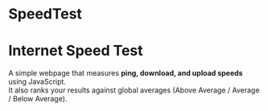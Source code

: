 # SpeedTest

# Internet Speed Test

A simple webpage that measures **ping, download, and upload speeds** using JavaScript.  
It also ranks your results against global averages (Above Average / Average / Below Average).

